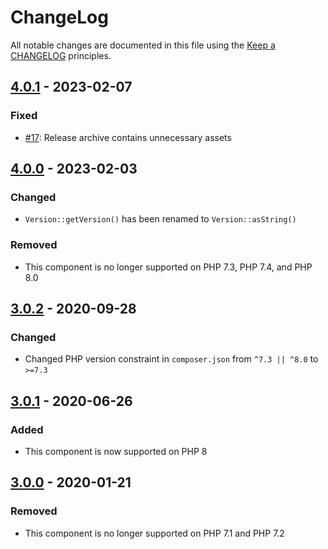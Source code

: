 # ChangeLog

All notable changes are documented in this file using the [Keep a CHANGELOG](https://keepachangelog.com/) principles.

## [4.0.1] - 2023-02-07

### Fixed

* [#17](https://github.com/sebastianbergmann/version/pull/17): Release archive contains unnecessary assets

## [4.0.0] - 2023-02-03

### Changed

* `Version::getVersion()` has been renamed to `Version::asString()`

### Removed

* This component is no longer supported on PHP 7.3, PHP 7.4, and PHP 8.0

## [3.0.2] - 2020-09-28

### Changed

* Changed PHP version constraint in `composer.json` from `^7.3 || ^8.0` to `>=7.3`

## [3.0.1] - 2020-06-26

### Added

* This component is now supported on PHP 8

## [3.0.0] - 2020-01-21

### Removed

* This component is no longer supported on PHP 7.1 and PHP 7.2

[4.0.1]: https://github.com/sebastianbergmann/version/compare/4.0.0...4.0.1

[4.0.0]: https://github.com/sebastianbergmann/version/compare/3.0.2...4.0.0

[3.0.2]: https://github.com/sebastianbergmann/version/compare/3.0.1...3.0.2

[3.0.1]: https://github.com/sebastianbergmann/version/compare/3.0.0...3.0.1

[3.0.0]: https://github.com/sebastianbergmann/version/compare/2.0.1...3.0.0

